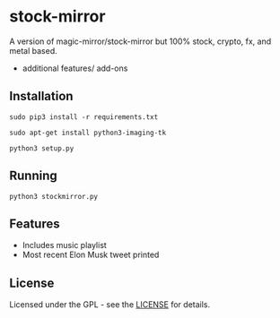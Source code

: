 # stock-mirror

A version of magic-mirror/stock-mirror but 100% stock, crypto, fx, and metal based. 
+ additional features/ add-ons

## Installation 

`sudo pip3 install -r requirements.txt`

`sudo apt-get install python3-imaging-tk`

`python3 setup.py`


## Running 

`python3 stockmirror.py`

## Features

* Includes music playlist
* Most recent Elon Musk tweet printed

## License 

Licensed under the GPL - see the [LICENSE](LICENSE.md) for details.

